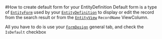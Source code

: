 ﻿#How to create default form for your EntityDefinition
Default form is a type of [`EntityForm`](EntityForm.html) used by your [`EntityDefinition`](EntityDefinition.html) to display or edit the record from the search result or from the [`EntityView`](EntityView.html) `RecordName` ViewColumn.

All you have to do is use your [`FormDesign`](FormDesign.html) general tab, and check the `IsDefault` checkbox
